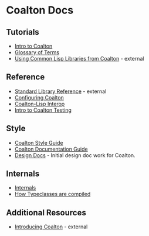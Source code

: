 # Coalton Docs

## Tutorials
* [Intro to Coalton](./intro-to-coalton.md)
* [Glossary of Terms](./glossary.md)
* [Using Common Lisp Libraries from Coalton](https://coalton-lang.github.io/20250812-lisp-libraries/) - external

## Reference
* [Standard Library Reference](https://coalton-lang.github.io/reference/) - external
* [Configuring Coalton](./configuring-coalton.md)
* [Coalton-Lisp Interop](./coalton-lisp-interop.md)
* [Intro to Coalton Testing](./intro-to-coalton-testing.md)

## Style
* [Coalton Style Guide](./style-guide.md)
* [Coalton Documentation Guide](./coalton-documentation-guide.md)
* [Design Docs](./design-docs) - Initial design doc work for Coalton.

## Internals
* [Internals](./internals/internals.md)
* [How Typeclasses are compiled](./internals/how-typeclasses-are-compiled.md)

## Additional Resources
* [Introducing Coalton](https://coalton-lang.github.io/20211010-introducing-coalton/) - external
